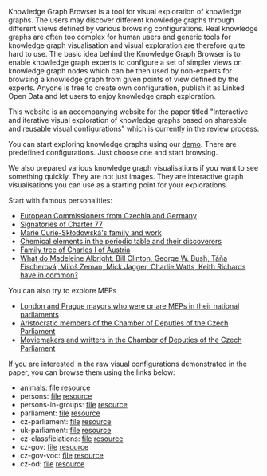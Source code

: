 Knowledge Graph Browser is a tool for visual exploration of knowledge graphs.
The users may discover different knowledge graphs through different views defined by various browsing configurations.
Real knowledge graphs are often too complex for human users and generic tools for knowledge graph visualisation and visual exploration are therefore quite hard to use.
The basic idea behind the Knowledge Graph Browser is to enable knowledge graph experts to configure a set of simpler views on knowledge graph nodes which can be then used by non-experts for browsing a knowledge graph from given points of view defined by the experts.
Anyone is free to create own configuration, publish it as Linked Open Data and let users to enjoy knowledge graph exploration.

This website is an accompanying website for the paper titled "Interactive and iterative visual exploration of knowledge graphs based on shareable and reusable visual configurations" which is currently in the review process.

You can start exploring knowledge graphs using our [demo](https://try.kgbrowser.opendata.cz).
There are predefined configurations.
Just choose one and start browsing.

We also prepared various knowledge graph visualisations if you want to see something quickly.
They are not just images.
They are interactive graph visualisations you can use as a starting point for your explorations.

Start with famous personalities:

- [European Commissioners from Czechia and Germany](https://try.kgbrowser.opendata.cz/?load=https://raw.githubusercontent.com/martinnec/knowledge-graph-browser-website/main/examples/czech-and-german-european-commissioners.kgvb)
- [Signatories of Charter 77](https://try.kgbrowser.opendata.cz/?load=https://raw.githubusercontent.com/martinnec/knowledge-graph-browser-website/main/examples/charter-77-signatories.kgvb)
- [Marie Curie-Skłodowská's family and work](https://try.kgbrowser.opendata.cz/?load=https://raw.githubusercontent.com/martinnec/knowledge-graph-browser-website/main/examples/curie-family-and-work.kgvb)
- [Chemical elements in the periodic table and their discoverers](https://try.kgbrowser.opendata.cz/?load=https://raw.githubusercontent.com/martinnec/knowledge-graph-browser-website/main/examples/periodic-table.kgvb)
- [Family tree of Charles I of Austria](https://try.kgbrowser.opendata.cz/?load=https://raw.githubusercontent.com/martinnec/knowledge-graph-browser-website/main/examples/charles-I-of-austria-family-tree.kgvb)
- [What do Madeleine Albright, Bill Clinton, George W. Bush, Táňa Fischerová, Miloš Zeman, Mick Jagger, Charlie Watts, Keith Richards have in common?](https://try.kgbrowser.opendata.cz/?load=https://raw.githubusercontent.com/martinnec/knowledge-graph-browser-website/main/examples/common-albright-clinton-bush-fischerova-zeman-jagger-richards-watts.kgvb)

You can also try to explore MEPs
- [London and Prague mayors who were or are MEPs in their national parliaments](https://try.kgbrowser.opendata.cz/?load=https://raw.githubusercontent.com/martinnec/knowledge-graph-browser-website/main/examples/london-prague-mayors-as-meps.kgvb)
- [Aristocratic members of the Chamber of Deputies of the Czech Parliament](https://try.kgbrowser.opendata.cz/?load=https://raw.githubusercontent.com/martinnec/knowledge-graph-browser-website/main/examples/aristocratic-members-of-chamber-of-deputies-of-czechia.kgvb)
- [Moviemakers and writters in the Chamber of Deputies of the Czech Parliament](https://try.kgbrowser.opendata.cz/?load=https://raw.githubusercontent.com/martinnec/knowledge-graph-browser-website/main/examples/moviemakers-and-writers-as-members-of-chamber-of-deputies.kgvb)

If you are interested in the raw visual configurations demonstrated in the paper, you can browse them using the links below:

- animals: [file](https://raw.githubusercontent.com/martinnec/knowledge-graph-browser-website/main/configurations/config-animals.ttl) [resource](https://linked.opendata.cz/resource/knowledge-graph-browser/configuration/wikidata/animals)
- persons: [file](https://raw.githubusercontent.com/martinnec/knowledge-graph-browser-website/main/configurations/config-persons.ttl) [resource](https://linked.opendata.cz/resource/knowledge-graph-browser/configuration/wikidata/personalities)
- persons-in-groups: [file](https://raw.githubusercontent.com/martinnec/knowledge-graph-browser-website/main/configurations/config-persons-in-groups.ttl) [resource](https://linked.opendata.cz/resource/knowledge-graph-browser/configuration/people-by-groups)
- parliament: [file](https://raw.githubusercontent.com/martinnec/knowledge-graph-browser-website/main/configurations/config-parliament.ttl) [resource](https://linked.opendata.cz/resource/knowledge-graph-browser/configuration/parliaments)
- cz-parliament: [file](https://raw.githubusercontent.com/martinnec/knowledge-graph-browser-website/main/configurations/config-parliament-cz.ttl) [resource](https://linked.opendata.cz/resource/knowledge-graph-browser/configuration/psp)
- uk-parliament: [file](https://raw.githubusercontent.com/martinnec/knowledge-graph-browser-website/main/configurations/config-parliament-uk.ttl) [resource](https://linked.opendata.cz/resource/knowledge-graph-browser/configuration/ukparliament)
- cz-classficiations: [file](https://raw.githubusercontent.com/martinnec/knowledge-graph-browser-website/main/configurations/config-cz-classifications.ttl) [resource](https://linked.opendata.cz/resource/knowledge-graph-browser/configuration/čsú-klasifikace)
- cz-gov: [file](https://raw.githubusercontent.com/martinnec/knowledge-graph-browser-website/main/configurations/config-cz-gov.ttl) [resource](https://linked.opendata.cz/resource/knowledge-graph-browser/configuration/rpp)
- cz-gov-voc: [file](https://raw.githubusercontent.com/martinnec/knowledge-graph-browser-website/main/configurations/config-cz-gov-voc.ttl) [resource](https://linked.opendata.cz/resource/knowledge-graph-browser/configuration/sgov-full-simplified)
- cz-od: [file](https://raw.githubusercontent.com/martinnec/knowledge-graph-browser-website/main/configurations/config-cz-od.ttl) [resource](https://linked.opendata.cz/resource/knowledge-graph-browser/configuration/nkod)